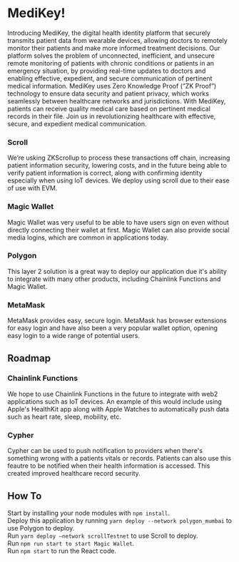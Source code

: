 # MediKey!

Introducing MediKey, the digital health identity platform that securely transmits patient data from wearable devices, allowing doctors to remotely monitor their patients and make more informed treatment decisions. Our platform solves the problem of unconnected, inefficient, and unsecure remote monitoring of patients with chronic conditions or patients in an emergency situation, by providing real-time updates to doctors and enabling effective, expedient, and secure communication of pertinent medical information. MediKey uses Zero Knowledge Proof (”ZK Proof”) technology to ensure data security and patient privacy, which works seamlessly between healthcare networks and jurisdictions. With MediKey, patients can receive quality medical care based on pertinent medical records in their file. Join us in revolutionizing healthcare with effective, secure, and expedient medical communication.


### Scroll
We’re usking ZKScrollup to process these transactions off chain, increasing patient information security, lowering costs, and in the future being able to verify patient information is correct, along with confirming identity especially when using IoT devices. We deploy using scroll due to their ease of use with EVM.



### Magic Wallet
Magic Wallet was very useful to be able to have users sign on even without directly connecting their wallet at first. Magic Wallet can also provide social media logins, which are common in applications today.

### Polygon 
This layer 2 solution is a great way to deploy our application due it's ability to integrate with many other products, including Chainlink Functions and Magic Wallet.

### MetaMask
MetaMask provides easy, secure login. MetaMask has browser extensions for easy login and have also been a very popular wallet option, opening easy login to a wide range of potential users.


## Roadmap

### Chainlink Functions
We hope to use Chainlink Functions in the future to integrate with web2 applications such as IoT devices. An example of this would include using Apple's HealthKit app along with Apple Watches to automatically push data such as heart rate, sleep, mobility, etc.

### Cypher
Cypher can be used to push notification to providers when there's something wrong with a patients vitals or records. Patients can also use this feautre to be notified when their health information is accessed. This created improved healthcare record security.


## How To
Start by installing your node modules with `npm install`. <br />
Deploy this application by running `yarn deploy --network polygon_mumbai` to use Polygon to deploy. <br />
Run `yarn deploy —network scrollTestnet` to use Scroll to deploy. <br />
Run `npm run start to start Magic Wallet`. <br />
Run `npm start` to run the React code. <br />

